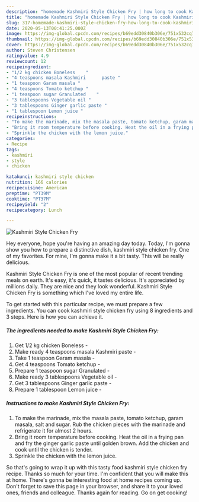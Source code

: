 ```yaml
---
description: "homemade Kashmiri Style Chicken Fry | how long to cook Kashmiri Style Chicken Fry"
title: "homemade Kashmiri Style Chicken Fry | how long to cook Kashmiri Style Chicken Fry"
slug: 317-homemade-kashmiri-style-chicken-fry-how-long-to-cook-kashmiri-style-chicken-fry
date: 2020-05-13T00:41:25.000Z
image: https://img-global.cpcdn.com/recipes/b69edd30840b306e/751x532cq70/kashmiri-style-chicken-fry-recipe-main-photo.jpg
thumbnail: https://img-global.cpcdn.com/recipes/b69edd30840b306e/751x532cq70/kashmiri-style-chicken-fry-recipe-main-photo.jpg
cover: https://img-global.cpcdn.com/recipes/b69edd30840b306e/751x532cq70/kashmiri-style-chicken-fry-recipe-main-photo.jpg
author: Steven Christensen
ratingvalue: 4.9
reviewcount: 12
recipeingredient:
- "1/2 kg chicken Boneless    "
- "4 teaspoons masala Kashmiri      paste "
- "1 teaspoon Garam masala "
- "4 teaspoons Tomato ketchup "
- "1 teaspoon sugar Granulated    "
- "3 tablespoons Vegetable oil "
- "3 tablespoons Ginger garlic paste "
- "1 tablespoon Lemon juice "
recipeinstructions:
- "To make the marinade, mix the masala paste, tomato ketchup, garam masala, salt and sugar. Rub the chicken pieces with the marinade and refrigerate it for almost 2 hours."
- "Bring it room temperature before cooking. Heat the oil in a frying pan and fry the ginger garlic paste until golden brown. Add the chicken and cook until the chicken is tender."
- "Sprinkle the chicken with the lemon juice."
categories:
- Recipe
tags:
- kashmiri
- style
- chicken

katakunci: kashmiri style chicken 
nutrition: 166 calories
recipecuisine: American
preptime: "PT39M"
cooktime: "PT37M"
recipeyield: "2"
recipecategory: Lunch

---
```



![Kashmiri Style Chicken Fry](https://img-global.cpcdn.com/recipes/b69edd30840b306e/751x532cq70/kashmiri-style-chicken-fry-recipe-main-photo.jpg)

Hey everyone, hope you're having an amazing day today. Today, I'm gonna show you how to prepare a distinctive dish, kashmiri style chicken fry. One of my favorites. For mine, I'm gonna make it a bit tasty. This will be really delicious.

Kashmiri Style Chicken Fry is one of the most popular of recent trending meals on earth. It's easy, it's quick, it tastes delicious. It's appreciated by millions daily. They are nice and they look wonderful. Kashmiri Style Chicken Fry is something which I've loved my entire life.




To get started with this particular recipe, we must prepare a few ingredients. You can cook kashmiri style chicken fry using 8 ingredients and 3 steps. Here is how you can achieve it.

<!--inarticleads1-->

##### The ingredients needed to make Kashmiri Style Chicken Fry:

1. Get 1/2 kg chicken Boneless    -
1. Make ready 4 teaspoons masala Kashmiri      paste -
1. Take 1 teaspoon Garam masala -
1. Get 4 teaspoons Tomato ketchup -
1. Prepare 1 teaspoon sugar Granulated    -
1. Make ready 3 tablespoons Vegetable oil -
1. Get 3 tablespoons Ginger garlic paste -
1. Prepare 1 tablespoon Lemon juice -




<!--inarticleads2-->

##### Instructions to make Kashmiri Style Chicken Fry:

1. To make the marinade, mix the masala paste, tomato ketchup, garam masala, salt and sugar. Rub the chicken pieces with the marinade and refrigerate it for almost 2 hours.
1. Bring it room temperature before cooking. Heat the oil in a frying pan and fry the ginger garlic paste until golden brown. Add the chicken and cook until the chicken is tender.
1. Sprinkle the chicken with the lemon juice.




So that's going to wrap it up with this tasty food kashmiri style chicken fry recipe. Thanks so much for your time. I'm confident that you will make this at home. There's gonna be interesting food at home recipes coming up. Don't forget to save this page in your browser, and share it to your loved ones, friends and colleague. Thanks again for reading. Go on get cooking!
